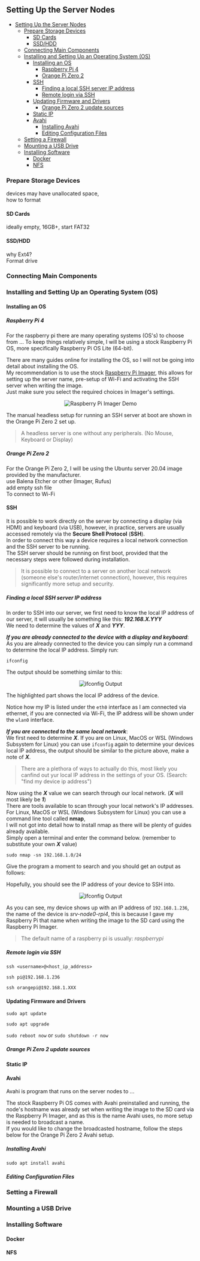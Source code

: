 ## Setting Up the Server Nodes
- [Setting Up the Server Nodes](#setting-up-the-server-nodes)
  - [Prepare Storage Devices](#prepare-storage-devices)
    - [SD Cards](#sd-cards)
    - [SSD/HDD](#ssdhdd)
  - [Connecting Main Components](#connecting-main-components)
  - [Installing and Setting Up an Operating System (OS)](#installing-and-setting-up-an-operating-system-os)
    - [Installing an OS](#installing-an-os)
      - [Raspberry Pi 4](#raspberry-pi-4)
      - [Orange Pi Zero 2](#orange-pi-zero-2)
    - [SSH](#ssh)
      - [Finding a local SSH server IP address](#finding-a-local-ssh-server-ip-address)
      - [Remote login via SSH](#remote-login-via-ssh)
    - [Updating Firmware and Drivers](#updating-firmware-and-drivers)
      - [Orange Pi Zero 2 update sources](#orange-pi-zero-2-update-sources)
    - [Static IP](#static-ip)
    - [Avahi](#avahi)
      - [Installing Avahi](#installing-avahi)
      - [Editing Configuration Files](#editing-configuration-files)
  - [Setting a Firewall](#setting-a-firewall)
  - [Mounting a USB Drive](#mounting-a-usb-drive)
  - [Installing Software](#installing-software)
    - [Docker](#docker)
    - [NFS](#nfs)

### Prepare Storage Devices
devices may have unallocated space,   
how to format

#### SD Cards
ideally empty, 16GB+, start FAT32

#### SSD/HDD
why Ext4?   
Format drive

### Connecting Main Components

### Installing and Setting Up an Operating System (OS)
#### Installing an OS
##### Raspberry Pi 4
For the raspberry pi there are many operating systems (OS's) to choose from ...
To keep things relatively simple, I will be using a stock Raspberry Pi OS, more specifically Raspberry Pi OS Lite (64-bit).

There are many guides online for installing the OS, so I will not be going into detail about installing the OS.   
My recommendation is to use the stock [Raspberry Pi Imager](https://www.raspberrypi.com/software/), this allows for setting up the server name, pre-setup of Wi-Fi and activating the SSH server when writing the image.  
Just make sure you select the required choices in Imager's settings.

<p align="center">
  <img src="./resources/imager_gif.gif" alt="Raspberry Pi Imager Demo"/>
</p>

The manual headless setup for running an SSH server at boot are shown in the Orange Pi Zero 2 set up.
> A headless server is one without any peripherals. (No Mouse, Keyboard or Display)

##### Orange Pi Zero 2
For the Orange Pi Zero 2, I will be using the Ubuntu server 20.04 image provided by the manufacturer.   
use Balena Etcher or other (Imager, Rufus)  
add empty ssh file  
To connect to Wi-Fi   

#### SSH
It is possible to work directly on the server by connecting a display (via HDMI) and keyboard (via USB), however, in practice, servers are usually accessed remotely via the **Secure Shell Protocol** (**SSH**).   
In order to connect this way a device requires a local network connection and the SSH server to be running.   
The SSH server should be running on first boot, provided that the necessary steps were followed during installation.
> It is possible to connect to a server on another local network (someone else's router/internet connection), however, this requires significantly more setup and security.

##### Finding a local SSH server IP address
In order to SSH into our server, we first need to know the local IP address of our server, it will usually be something like this: ***192.168.X.YYY***  
We need to determine the values of ***X*** and ***YYY***.

 ***If you are already connected to the device with a display and keyboard***:  
As you are already connected to the device you can simply run a command to determine the local IP address.
Simply run:
```
ifconfig
```
The output should be something similar to this:

<p align="center">
  <img src="./resources/ifconfig_blur.png" alt="ifconfig Output"/>
</p>

The highlighted part shows the local IP address of the device.

Notice how my IP is listed under the `eth0` interface as I am connected via ethernet, if you are connected via Wi-Fi, the IP address will be shown under the `wlan0` interface.


***If you are connected to the same local network***:   
We first need to determine ***X***. If you are on Linux, MacOS or WSL (Windows Subsystem for Linux) you can use `ifconfig` again to determine your devices local IP address, the output should be similar to the picture above, make a note of ***X***.

> There are a plethora of ways to actually do this, most likely you canfind out yur local IP address in the settings of your OS.  (Search: "find my device ip address")

Now using the ***X*** value we can search through our local network. (***X*** will most likely be ***1***)  
There are tools available to scan through your local network's IP addresses.  
For Linux, MacOS or WSL (Windows Subsystem for Linux) you can use a command line tool called **nmap**,  
I will not got into detail how to install nmap as there will be plenty of guides already available.   
Simply open a terminal and enter the command below. (remember to substitute your own ***X*** value)  
```
sudo nmap -sn 192.168.1.0/24
```
Give the program a moment to search and you should get an output as follows:

Hopefully, you should see the IP address of your device to SSH into.

<p align="center">
  <img src="./resources/nmap_blur.png" alt="ifconfig Output"/>
</p>

As you can see, my device shows up with an IP address of `192.168.1.236`, the name of the device is *srv-node0-rpi4*, this is because I gave my Raspberry Pi that name when writing the image to the SD card using the Raspberry Pi Imager.
> The default name of a raspberry pi is usually: *raspberrypi*

##### Remote login via SSH
```
ssh <username>@<host_ip_address>
```

```
ssh pi@192.168.1.236
```

```
ssh orangepi@192.168.1.XXX
```

#### Updating Firmware and Drivers
```
sudo apt update
```

```
sudo apt upgrade
```

`sudo reboot now` or `sudo shutdown -r now`
##### Orange Pi Zero 2 update sources


#### Static IP

#### Avahi
Avahi is program that runs on the server nodes to ...

The stock Raspberry Pi OS comes with Avahi preinstalled and running, the node's hostname was already set when writing the image to the SD card via the Raspberry Pi Imager, and as this is the name Avahi uses, no more setup is needed to broadcast a name.  
If you would like to change the broadcasted hostname, follow the steps below for the Orange Pi Zero 2 Avahi setup.

##### Installing Avahi

```
sudo apt install avahi
```

##### Editing Configuration Files


### Setting a Firewall


### Mounting a USB Drive


### Installing Software

#### Docker

#### NFS

